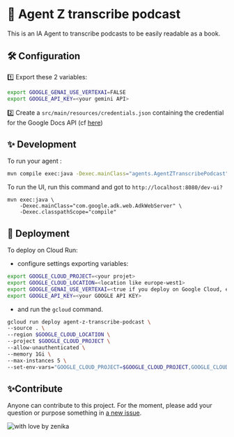 # 🤖 Agent Z transcribe podcast

This is an IA Agent to transcribe podcasts to be easily readable as a book.

## 🛠️ Configuration

1️⃣ Export these 2 variables:
```sh
export GOOGLE_GENAI_USE_VERTEXAI=FALSE
export GOOGLE_API_KEY=<your gemini API>
```

2️⃣ Create a `src/main/resources/credentials.json` containing the credential for the Google Docs API (cf [here](https://console.cloud.google.com/apis/credentials))


## ✨ Development

To run your agent :

```sh
mvn compile exec:java -Dexec.mainClass="agents.AgentZTranscribePodcast"
```

To run the UI, run this command and got to ```http://localhost:8080/dev-ui?```

```
mvn exec:java \
    -Dexec.mainClass="com.google.adk.web.AdkWebServer" \
    -Dexec.classpathScope="compile"
```

## 🚀 Deployment

To deploy on Cloud Run:

- configure settings exporting variables:

```sh 
export GOOGLE_CLOUD_PROJECT=<your projet>
export GOOGLE_CLOUD_LOCATION=<location like europe-west1>
export GOOGLE_GENAI_USE_VERTEXAI=<true if you deploy on Google Cloud, else false>
export GOOGLE_API_KEY=<your GOOGLE API KEY>
```

- and run the `gcloud` command.

```sh
gcloud run deploy agent-z-transcribe-podcast \
--source . \
--region $GOOGLE_CLOUD_LOCATION \
--project $GOOGLE_CLOUD_PROJECT \
--allow-unauthenticated \
--memory 1Gi \
--max-instances 5 \
--set-env-vars="GOOGLE_CLOUD_PROJECT=$GOOGLE_CLOUD_PROJECT,GOOGLE_CLOUD_LOCATION=$GOOGLE_CLOUD_LOCATION,GOOGLE_GENAI_USE_VERTEXAI=$GOOGLE_GENAI_USE_VERTEXAI,GOOGLE_API_KEY=$GOOGLE_API_KEY"
```


## ✨Contribute

Anyone can contribute to this project. For the moment, please add your question or purpose something in [a new issue](https://github.com/zenika-open-source/opensource-statistics/issues).

![with love by zenika](https://img.shields.io/badge/With%20%E2%9D%A4%EF%B8%8F%20by-Zenika-b51432.svg?link=https://oss.zenika.com)

